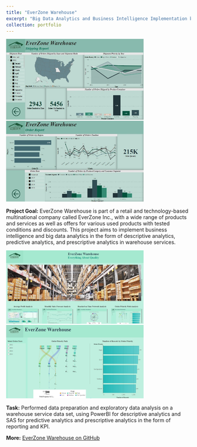 ```yaml
---
title: "EverZone Warehouse"
excerpt: "Big Data Analytics and Business Intelligence Implementation based on Warehouse Service Data using Microsoft Power BI and SAS.<br><br><img src='/images/pf2.jpg' style='width:auto; height: 200px'> <img src='/images/pf2.1.jpg' style='width:auto; height: 200px'>"
collection: portfolio
---
```


<img src='/images/pf2.2.jpg' style= 'width:375px; height:220px'> <img src='/images/pf2.3.jpg' style= 'width:375px; height:220px'>

**Project Goal:** EverZone Warehouse is part of a retail and technology-based multinational company called EverZone Inc., with a wide range of products and services as well as offers for various used products with tested conditions and discounts. This project aims to implement business intelligence and big data analytics in the form of descriptive analytics, predictive analytics, and prescriptive analytics in warehouse services. 

<img src='/images/pf2.4.jpg' style= 'width:375px; height:200px'> <img src='/images/pf2.5.jpg' style= 'width:375px; height:200px'>

**Task:** Performed data preparation and exploratory data analysis on a warehouse service data set, using PowerBI for descriptive analytics and SAS for predictive analytics and prescriptive analytics in the form of reporting and KPI.

**More:** [EverZone Warehouse on GitHub](https://github.com/antonettekelly/EverZone-Warehouse)
